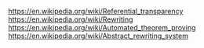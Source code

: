 https://en.wikipedia.org/wiki/Referential_transparency
https://en.wikipedia.org/wiki/Rewriting
https://en.wikipedia.org/wiki/Automated_theorem_proving
https://en.wikipedia.org/wiki/Abstract_rewriting_system